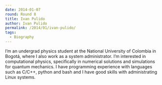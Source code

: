 ```yaml
---
date: 2014-01-07
round: Round 8
title: Ivan Pulido
author: Ivan Pulido
permalink: /2014/01/ivan-pulido/
tags:
  - Biography
---
```

I&#8217;m an undergrad physics student at the National University of Colombia in Bogotá, where I also work as a system administrator. I&#8217;m interested in computational physics, specifically in numerical solutions and simulations for quantum mechanics. I have programming experience with languages such as C/C++, python and bash and I have good skills with administrating Linux systems.
